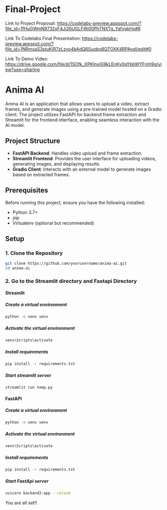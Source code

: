 # Final-Project
Link to Project Proposal:
https://codelabs-preview.appspot.com/?file_id=1fHuGWmN9732xF4Ji26UGLFjRi00PhTNXTg_YafygkHs#6


Link To Codelabs Final Presentation: 
https://codelabs-preview.appspot.com/?file_id=1NRmxaS3stuKiR7zLzvo4bAdQ6Suobo8QTOXK4RPAyqI/edit#0

Link To Demo Video:
https://drive.google.com/file/d/1SOfk_XPKlnxiG9kLEnKy0pYbbWYFmh9g/view?usp=sharing

# Anima AI

Anima AI is an application that allows users to upload a video, extract frames, and generate images using a pre-trained model hosted on a Gradio client. The project utilizes FastAPI for backend frame extraction and Streamlit for the frontend interface, enabling seamless interaction with the AI model.

## Project Structure

- **FastAPI Backend**: Handles video upload and frame extraction.
- **Streamlit Frontend**: Provides the user interface for uploading videos, generating images, and displaying results.
- **Gradio Client**: Interacts with an external model to generate images based on extracted frames.

## Prerequisites

Before running this project, ensure you have the following installed:

- Python 3.7+
- pip
- Virtualenv (optional but recommended)

## Setup

### 1. Clone the Repository

```bash
git clone https://github.com/yourusername/anima-ai.git
cd anima-ai
```
 ### 2. Go to the Streamlit directory and Fastapi Directory

#### Streamlit
##### Create a virtual environment
```bash
python -m venv venv
```
##### Activate the virtual environment
```bash
venv\Scripts\activate
```
##### Install requirements
```bash
pip install -r requirements.txt
```
##### Start streamlit server
```bash
streamlit run temp.py
```

#### FastAPI
##### Create a virtual environment
```bash
python -m venv venv
```
##### Activate the virtual environment
```bash
venv\Scripts\activate
```
##### Install requirements
```bash
pip install -r requirements.txt
```
##### Start FastApi server
```bash
uvicorn backend2:app --reload
```

You are all set!!
